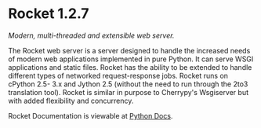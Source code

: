Rocket 1.2.7
============

_Modern, multi-threaded and extensible web server._

The Rocket web server is a server designed to handle the increased needs of modern web applications implemented in pure Python. It can serve WSGI applications and static files. Rocket has the ability to be extended to handle different types of networked request-response jobs. Rocket runs on cPython 2.5- 3.x and Jython 2.5 (without the need to run through the 2to3 translation tool). Rocket is similar in purpose to Cherrypy's Wsgiserver but with added flexibility and concurrency.

Rocket Documentation is viewable at [Python Docs](http://packages.python.org/rocket).
